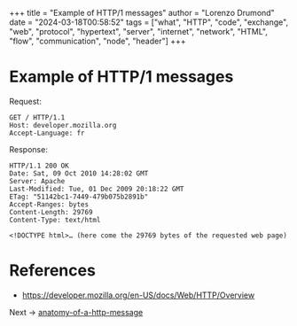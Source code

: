 +++
title = "Example of HTTP/1 messages"
author = "Lorenzo Drumond"
date = "2024-03-18T00:58:52"
tags = ["what",  "HTTP",  "code",  "exchange",  "web",  "protocol",  "hypertext",  "server",  "internet",  "network",  "HTML",  "flow",  "communication",  "node",  "header"]
+++


# Example of HTTP/1 messages
Request:

```curl
GET / HTTP/1.1
Host: developer.mozilla.org
Accept-Language: fr
```

Response:

```curl
HTTP/1.1 200 OK
Date: Sat, 09 Oct 2010 14:28:02 GMT
Server: Apache
Last-Modified: Tue, 01 Dec 2009 20:18:22 GMT
ETag: "51142bc1-7449-479b075b2891b"
Accept-Ranges: bytes
Content-Length: 29769
Content-Type: text/html

<!DOCTYPE html>… (here come the 29769 bytes of the requested web page)
```

# References
- https://developer.mozilla.org/en-US/docs/Web/HTTP/Overview

Next -> [anatomy-of-a-http-message](/wiki/anatomy-of-a-http-message/)
